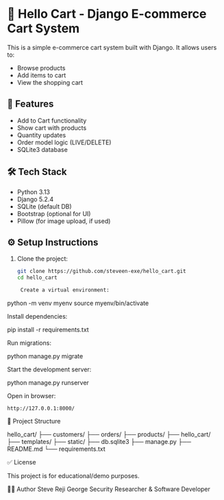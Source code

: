 # 🛒 Hello Cart - Django E-commerce Cart System

This is a simple e-commerce cart system built with Django. It allows users to:
- Browse products
- Add items to cart
- View the shopping cart

## 🚀 Features

- Add to Cart functionality
- Show cart with products
- Quantity updates
- Order model logic (LIVE/DELETE)
- SQLite3 database

## 🛠️ Tech Stack

- Python 3.13
- Django 5.2.4
- SQLite (default DB)
- Bootstrap (optional for UI)
- Pillow (for image upload, if used)

## ⚙️ Setup Instructions

1. Clone the project:
   ```bash
   git clone https://github.com/steveen-exe/hello_cart.git
   cd hello_cart

    Create a virtual environment:

python -m venv myenv
source myenv/bin/activate

Install dependencies:

pip install -r requirements.txt

Run migrations:

python manage.py migrate

Start the development server:

python manage.py runserver

Open in browser:

    http://127.0.0.1:8000/

📁 Project Structure

hello_cart/
├── customers/
├── orders/
├── products/
├── hello_cart/
├── templates/
├── static/
├── db.sqlite3
├── manage.py
├── README.md
└── requirements.txt

✅ License

This project is for educational/demo purposes.

🧑‍🎓 Author
Steve Reji George
Security Researcher & Software Developer
